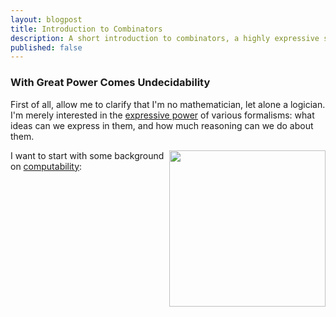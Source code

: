 ```yaml
---
layout: blogpost
title: Introduction to Combinators
description: A short introduction to combinators, a highly expressive subset of lambda calculus
published: false
---
```


### With Great Power Comes Undecidability ###

First of all, allow me to clarify that I'm no mathematician, let alone a logician. I'm merely
interested in the [expressive power](http://en.wikipedia.org/wiki/Expressive_power) of various
formalisms: what ideas can we express in them, and how much reasoning can we do about them.

<a href="http://cartoon-for-all.blogspot.com/2010/08/spiderman.html">
<img src="http://2.bp.blogspot.com/_9UxHwUfG2qQ/THakYJh98aI/AAAAAAAACqE/ntDoCfzhk7s/s1600/spiderman1.jpg"
style="float: right; width: 250px;"></a>

I want to start with some background on [computability](http://en.wikipedia.org/wiki/Computability):



